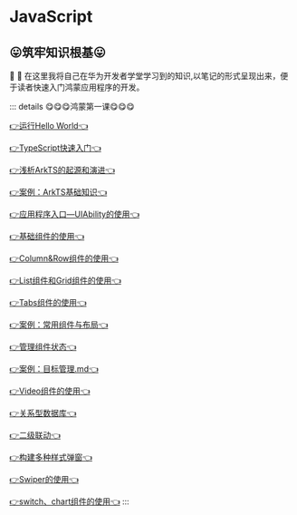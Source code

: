 # JavaScript



## 😛筑牢知识根基😛

:tada: :100: 在这里我将自己在华为开发者学堂学习到的知识,以笔记的形式呈现出来，便于读者快速入门鸿蒙应用程序的开发。


::: details 😋😋😋鸿蒙第一课😋😋😋

[👉运行Hello World👈](./01_运行Hello%20World.md)

[👉TypeScript快速入门👈](./02_TypeScript快速入门.md)

[👉浅析ArkTS的起源和演进👈](./03_浅析ArkTS的起源和演进.md)

[👉案例：ArkTS基础知识👈](./04_案例：ArkTS基础知识.md)

[👉应用程序入口—UIAbility的使用👈](./05_应用程序入口—UIAbility的使用.md)

[👉基础组件的使用👈](./06_基础组件的使用.md)

[👉Column&Row组件的使用👈](./07_Column&Row组件的使用.md)

[👉List组件和Grid组件的使用👈](./08_List组件和Grid组件的使用.md)

[👉Tabs组件的使用👈](./09_Tabs组件的使用.md)

[👉案例：常用组件与布局👈](./09_案例：常用组件与布局.md)

[👉管理组件状态👈](./10_管理组件状态.md)

[👉案例：目标管理.md👈](./10_案例：目标管理.md)

[👉Video组件的使用👈](./11_Video组件的使用.md)

[👉关系型数据库👈](./12_关系型数据库（ArkTS）.md)

[👉二级联动👈](./13_二级联动（ArkTS）.md)


[👉构建多种样式弹窗👈](./14_构建多种样式弹窗.md)


[👉Swiper的使用👈](./15_Swiper的使用.md)

[👉switch、chart组件的使用👈](./16_switch、chart组件的使用.md)
:::

